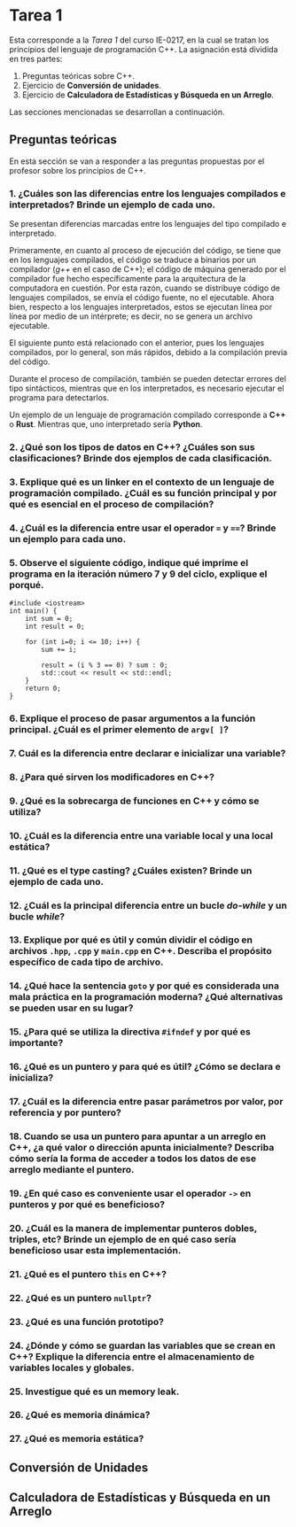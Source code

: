 # Tarea 1

Esta corresponde a la _Tarea 1_ del curso IE-0217, en la cual se tratan los principios del lenguaje de programación C++. La asignación está dividida en tres partes:

1) Preguntas teóricas sobre C++.
2) Ejercicio de __Conversión de unidades__.
3) Ejercicio de __Calculadora de Estadísticas y Búsqueda en un Arreglo__.

Las secciones mencionadas se desarrollan a continuación.

## Preguntas teóricas

En esta sección se van a responder a las preguntas propuestas por el profesor sobre los principios de C++.

### 1. ¿Cuáles son las diferencias entre los lenguajes compilados e interpretados? Brinde un ejemplo de cada uno.

Se presentan diferencias marcadas entre los lenguajes del tipo compilado e interpretado.

Primeramente, en cuanto al proceso de ejecución del código, se tiene que en los lenguajes compilados, el código se traduce a binarios por un compilador (_g++_ en el caso de C++); el código de máquina generado por el compilador fue hecho específicamente para la arquitectura de la computadora en cuestión. Por esta razón, cuando se distribuye código de lenguajes compilados, se envía el código fuente, no el ejecutable. Ahora bien, respecto a los lenguajes interpretados, estos se ejecutan línea por línea por medio de un intérprete; es decir, no se genera un archivo ejecutable.

El siguiente punto está relacionado con el anterior, pues los lenguajes compilados, por lo general, son más rápidos, debido a la compilación previa del código.

Durante el proceso de compilación, también se pueden detectar errores del tipo sintácticos, mientras que en los interpretados, es necesario ejecutar el programa para detectarlos.

Un ejemplo de un lenguaje de programación compilado corresponde a __C++__ o __Rust__. Mientras que, uno interpretado sería __Python__.

### 2. ¿Qué son los tipos de datos en C++? ¿Cuáles son sus clasificaciones? Brinde dos ejemplos de cada clasificación.



### 3. Explique qué es un linker en el contexto de un lenguaje de programación compilado. ¿Cuál es su función principal y por qué es esencial en el proceso de compilación?

### 4. ¿Cuál es la diferencia entre usar el operador `=` y `==`? Brinde un ejemplo para cada uno.

### 5. Observe el siguiente código, indique qué imprime el programa en la iteración número 7 y 9 del ciclo, explique el porqué.

```
#include <iostream>
int main() {
    int sum = 0;
    int result = 0;

    for (int i=0; i <= 10; i++) {
        sum += i;

        result = (i % 3 == 0) ? sum : 0;
        std::cout << result << std::endl;
    }
    return 0;
}
```

### 6. Explique el proceso de pasar argumentos a la función principal. ¿Cuál es el primer elemento de `argv[ ]`?


### 7. Cuál es la diferencia entre declarar e inicializar una variable?

### 8. ¿Para qué sirven los modificadores en C++?

### 9. ¿Qué es la sobrecarga de funciones en C++ y cómo se utiliza?

### 10. ¿Cuál es la diferencia entre una variable local y una local estática?

### 11. ¿Qué es el type casting? ¿Cuáles existen? Brinde un ejemplo de cada uno.

### 12. ¿Cuál es la principal diferencia entre un bucle _do-while_ y un bucle _while_?

### 13. Explique por qué es útil y común dividir el código en archivos `.hpp`, `.cpp` y `main.cpp` en C++. Describa el propósito específico de cada tipo de archivo.

### 14. ¿Qué hace la sentencia `goto` y por qué es considerada una mala práctica en la programación moderna? ¿Qué alternativas se pueden usar en su lugar?

### 15. ¿Para qué se utiliza la directiva `#ifndef` y por qué es importante?

### 16. ¿Qué es un puntero y para qué es útil? ¿Cómo se declara e inicializa?

### 17. ¿Cuál es la diferencia entre pasar parámetros por valor, por referencia y por puntero?

### 18. Cuando se usa un puntero para apuntar a un arreglo en C++, ¿a qué valor o dirección apunta inicialmente? Describa cómo sería la forma de acceder a todos los datos de ese arreglo mediante el puntero.

### 19. ¿En qué caso es conveniente usar el operador `->` en punteros y por qué es beneficioso?

### 20. ¿Cuál es la manera de implementar punteros dobles, triples, etc? Brinde un ejemplo de en qué caso sería beneficioso usar esta implementación.

### 21. ¿Qué es el puntero `this` en C++?

### 22. ¿Qué es un puntero `nullptr`?

### 23. ¿Qué es una función prototipo?

### 24. ¿Dónde y cómo se guardan las variables que se crean en C++? Explique la diferencia entre el almacenamiento de variables locales y globales.

### 25. Investigue qué es un memory leak.

### 26. ¿Qué es memoria dinámica?

### 27. ¿Qué es memoria estática?


## Conversión de Unidades

## Calculadora de Estadísticas y Búsqueda en un Arreglo
